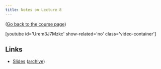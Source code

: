 ```yaml
---
title: Notes on Lecture 8
---
```


([Go back to the course page](/classes/parp/index.html))

[youtube id='Urem3J7Mzkc' show-related='no' class='video-container']

## Links

* [Slides](https://people.eecs.berkeley.edu/~demmel/cs267_Spr16/Lectures/lecture08-PGAS-yelick_4pp.pdf) ([archive](http://web.archive.org/web/20170119184847/https://people.eecs.berkeley.edu/~demmel/cs267_Spr16/Lectures/lecture08-PGAS-yelick_4pp.pdf))
